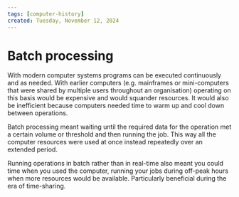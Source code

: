 ```yaml
---
tags: [computer-history]
created: Tuesday, November 12, 2024
---
```


# Batch processing

With modern computer systems programs can be executed continuously and as
needed. With earlier computers (e.g. mainframes or mini-computers that were
shared by multiple users throughout an organisation) operating on this basis
would be expensive and would squander resources. It would also be inefficient
because computers needed time to warm up and cool down between operations.

Batch processing meant waiting until the required data for the operation met a
certain volume or threshold and then running the job. This way all the computer
resources were used at once instead repeatedly over an extended period.

Running operations in batch rather than in real-time also meant you could time
when you used the computer, running your jobs during off-peak hours when more
resources would be available. Particularly beneficial during the era of
time-sharing.
